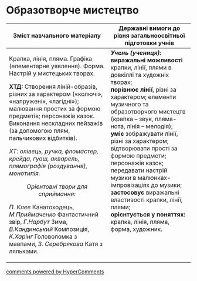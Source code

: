 <div id="hypercomments_widget" class="js-hypercomments-widget invisible"></div>

Образотворче мистецтво
=============================================

<table>
  <tr>
    <td width="55%" align="center"><b>Зміст навчального матеріалу</b></td>
    <td width="45%" align="center"><b>Державні вимоги до рівня загальноосвітньої підготовки учнів</b></td>
  </tr>
<tbody>
  <tr>
    <td width="55%" style="vertical-align:top !important;">
<p>Крапка, лінія, пляма. Графіка (елементарне уявлення). Форма. Настрій у мистецьких творах.</p>    
<p><b>ХТД:</b> Створення  ліній-образів, різних за характером («колючі», «напружені», «лагідні»); малювання простих за формою предметів; персонажів казок. Виконання нескладних пейзажів (за допомогою плям, пальчикових відбитків).</p> 
<p><i>ХТ: олівець, ручка, фломастер, крейда, гуаш, акварель, плямографія (роздування), монотипія.</i></p>
<center><i>Орієнтовні твори для сприймання:</i></center>
<p><i>П. Клее</i> Канатоходець, <i>М.Приймаченко</i> Фантастичний звір, <i>Г.Нарбут</i> Зима, <i>В.Кандинський</i> Композиція, <i>К.Харінг</i> Головоломка з мавпами, <i>З. Серебрякова</i> Катя з ляльками.</p>
	</td>
<td width="45%" style="vertical-align:top !important;"><b><i>Учень (учениця):</i></b><br>
<b>виражальні можливості</b> крапки, лінії, плями в довкіллі та художніх творах;<br>
<b>порівнює лінії</b>, різні за характером;  елементи музичного та образотворчого мистецтв (крапка – звук, пляма-нота, лінія – мелодія);<br>
<b>уміє</b> зображувати лінії, різні за характером; відтворювати  прості за формою предмети; персонажів казок;<br> передавати настрій музики в малюнках-імпровізаціях до музики;<br>
<b>застосовує</b> виражальні властивості крапки, лінії, плями;<br>
<b>орієнтується у поняттях:</b> крапка, лінія, пляма, форма, художник.<br>
	</td>
	</tr>
</tbody>
</table>

<div class="js-hypercomments-container">
<a href="http://hypercomments.com" class="hc-link" title="comments widget">comments powered by HyperComments</a>
</div>
